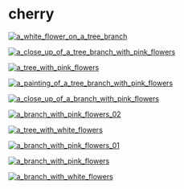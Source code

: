 # cherry

<a href="a_white_flower_on_a_tree_branch.jpg"><img alt="a_white_flower_on_a_tree_branch" src="a_white_flower_on_a_tree_branch.jpg"></a>

<a href="a_close_up_of_a_tree_branch_with_pink_flowers.jpg"><img alt="a_close_up_of_a_tree_branch_with_pink_flowers" src="a_close_up_of_a_tree_branch_with_pink_flowers.jpg"></a>

<a href="a_tree_with_pink_flowers.jpg"><img alt="a_tree_with_pink_flowers" src="a_tree_with_pink_flowers.jpg"></a>

<a href="a_painting_of_a_tree_branch_with_pink_flowers.png"><img alt="a_painting_of_a_tree_branch_with_pink_flowers" src="a_painting_of_a_tree_branch_with_pink_flowers.png"></a>

<a href="a_close_up_of_a_branch_with_pink_flowers.jpg"><img alt="a_close_up_of_a_branch_with_pink_flowers" src="a_close_up_of_a_branch_with_pink_flowers.jpg"></a>

<a href="a_branch_with_pink_flowers_02.jpg"><img alt="a_branch_with_pink_flowers_02" src="a_branch_with_pink_flowers_02.jpg"></a>

<a href="a_tree_with_white_flowers.jpg"><img alt="a_tree_with_white_flowers" src="a_tree_with_white_flowers.jpg"></a>

<a href="a_branch_with_pink_flowers_01.jpg"><img alt="a_branch_with_pink_flowers_01" src="a_branch_with_pink_flowers_01.jpg"></a>

<a href="a_branch_with_pink_flowers.jpg"><img alt="a_branch_with_pink_flowers" src="a_branch_with_pink_flowers.jpg"></a>

<a href="a_branch_with_white_flowers.png"><img alt="a_branch_with_white_flowers" src="a_branch_with_white_flowers.png"></a>


